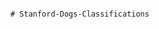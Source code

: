                                                                                                 # Stanford-Dogs-Classifications